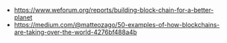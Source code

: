 - https://www.weforum.org/reports/building-block-chain-for-a-better-planet
- https://medium.com/@matteozago/50-examples-of-how-blockchains-are-taking-over-the-world-4276bf488a4b
